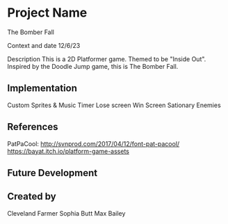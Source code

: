 # Project Name
The Bomber Fall

Context and date
12/6/23

Description
This is a 2D Platformer game. Themed to be "Inside Out". Inspired by the Doodle Jump game, this is The Bomber Fall.

## Implementation
Custom Sprites & Music
Timer
Lose screen
Win Screen
Sationary Enemies


## References
PatPaCool: http://svnprod.com/2017/04/12/font-pat-pacool/
https://bayat.itch.io/platform-game-assets
## Future Development


## Created by
Cleveland Farmer
Sophia Butt
Max Bailey
